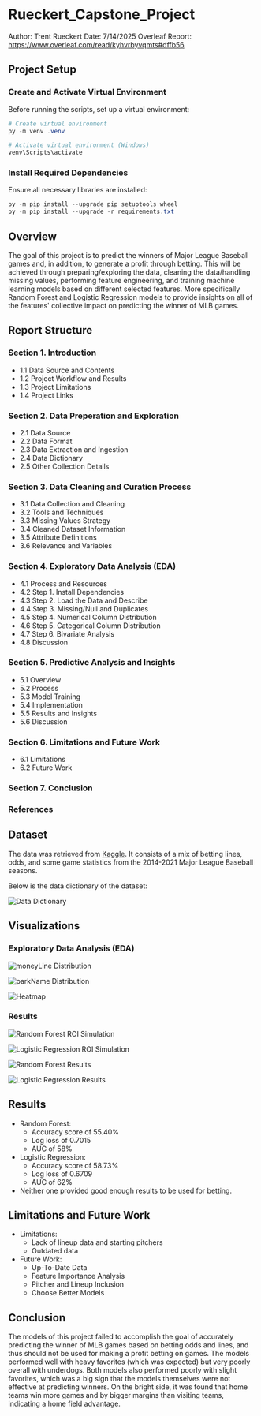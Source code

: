 # Rueckert_Capstone_Project

Author: Trent Rueckert
Date: 7/14/2025
Overleaf Report: https://www.overleaf.com/read/kyhvrbyvqmts#dffb56

## Project Setup
### Create and Activate Virtual Environment
Before running the scripts, set up a virtual environment:
```powershell
# Create virtual environment
py -m venv .venv

# Activate virtual environment (Windows)
venv\Scripts\activate
```

### Install Required Dependencies
Ensure all necessary libraries are installed:
```powershell
py -m pip install --upgrade pip setuptools wheel
py -m pip install --upgrade -r requirements.txt
```

## Overview
The goal of this project is to predict the winners of Major League Baseball games and, in addition, to generate a profit through betting. This will be achieved through preparing/exploring the data, cleaning the data/handling missing values, performing feature engineering, and training machine learning models based on different selected features. More specifically Random Forest and Logistic Regression models to provide insights on all of the features' collective impact on predicting the winner of MLB games.

## Report Structure
### Section 1. Introduction
* 1.1 Data Source and Contents
* 1.2 Project Workflow and Results
* 1.3 Project Limitations
* 1.4 Project Links

### Section 2. Data Preperation and Exploration
* 2.1 Data Source
* 2.2 Data Format
* 2.3 Data Extraction and Ingestion
* 2.4 Data Dictionary
* 2.5 Other Collection Details

### Section 3. Data Cleaning and Curation Process
* 3.1 Data Collection and Cleaning
* 3.2 Tools and Techniques
* 3.3 Missing Values Strategy
* 3.4 Cleaned Dataset Information
* 3.5 Attribute Definitions
* 3.6 Relevance and Variables

### Section 4. Exploratory Data Analysis (EDA)
* 4.1 Process and Resources
* 4.2 Step 1. Install Dependencies
* 4.3 Step 2. Load the Data and Describe
* 4.4 Step 3. Missing/Null and Duplicates
* 4.5 Step 4. Numerical Column Distribution
* 4.6 Step 5. Categorical Column Distribution
* 4.7 Step 6. Bivariate Analysis
* 4.8 Discussion

### Section 5. Predictive Analysis and Insights
* 5.1 Overview
* 5.2 Process
* 5.3 Model Training
* 5.4 Implementation
* 5.5 Results and Insights
* 5.6 Discussion

### Section 6. Limitations and Future Work
* 6.1 Limitations
* 6.2 Future Work

### Section 7. Conclusion

### References

## Dataset
The data was retrieved from [Kaggle](https://www.kaggle.com/datasets/christophertreasure/major-league-baseball-vegas-data?select=oddsDataMLB.csv). It consists of a mix of betting lines, odds, and some game statistics from the 2014-2021 Major League Baseball seasons. 

Below is the data dictionary of the dataset:

![Data Dictionary](Images/DataDictionary.png)

## Visualizations
### Exploratory Data Analysis (EDA)
![moneyLine Distribution](Images/Screenshot3.png)

![parkName Distribution](Images/Screenshot4.png)

![Heatmap](Images/Screenshot5.png)

### Results

![Random Forest ROI Simulation](Images/Screenshot6.png)

![Logistic Regression ROI Simulation](Images/Screenshot7.png)

![Random Forest Results](Images/RandomForest.png)

![Logistic Regression Results](Images/LogisticRegression.png)

## Results
* Random Forest:
  * Accuracy score of 55.40% 
  * Log loss of 0.7015
  * AUC of 58%
* Logistic Regression:
  * Accuracy score of 58.73%
  * Log loss of 0.6709
  * AUC of 62%
* Neither one provided good enough results to be used for betting.

## Limitations and Future Work
* Limitations:
  * Lack of lineup data and starting pitchers
  * Outdated data
* Future Work:
  * Up-To-Date Data
  * Feature Importance Analysis
  * Pitcher and Lineup Inclusion
  * Choose Better Models

## Conclusion
The models of this project failed to accomplish the goal of accurately predicting the winner of MLB games based on betting odds and lines, and thus should not be used for making a profit betting on games. The models performed well with heavy favorites (which was expected) but very poorly overall with underdogs. Both models also performed poorly with slight favorites, which was a big sign that the models themselves were not effective at predicting winners. On the bright side, it was found that home teams win more games and by bigger margins than visiting teams, indicating a home field advantage.